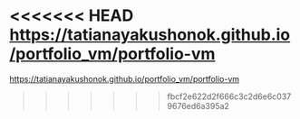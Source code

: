 <<<<<<< HEAD
https://tatianayakushonok.github.io/portfolio_vm/portfolio-vm
=======
https://tatianayakushonok.github.io/portfolio_vm/portfolio-vm
>>>>>>> fbcf2e622d2f666c3c2d6e6c0379676ed6a395a2
